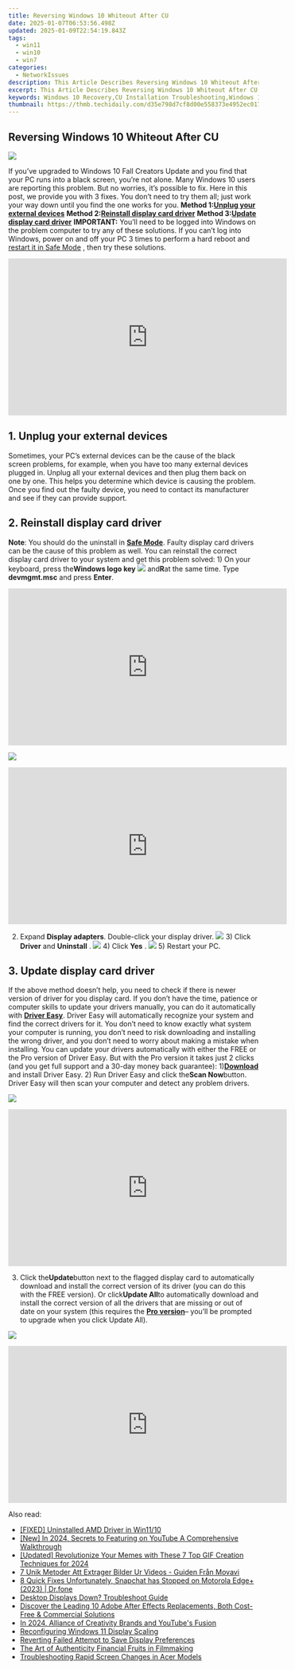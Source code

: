 ```yaml
---
title: Reversing Windows 10 Whiteout After CU
date: 2025-01-07T06:53:56.498Z
updated: 2025-01-09T22:54:19.843Z
tags:
  - win11
  - win10
  - win7
categories:
  - NetworkIssues
description: This Article Describes Reversing Windows 10 Whiteout After CU
excerpt: This Article Describes Reversing Windows 10 Whiteout After CU
keywords: Windows 10 Recovery,CU Installation Troubleshooting,Windows 10 System Reset Guide,Corrupt Update Fix Windows 10,Restore System Settings in Windows 10,CU Error Recovery on Windows 10,Whiteout Resolution in Windows 10
thumbnail: https://thmb.techidaily.com/d35e798d7cf8d00e558373e4952ec0178aa0674db22d4cc9c0a2fcdcf78387c6.jpg
---
```


## Reversing Windows 10 Whiteout After CU

![](https://images.drivereasy.com/wp-content/uploads/2016/10/windows-10-black-screen.png)

If you’ve upgraded to Windows 10 Fall Creators Update and you find that your PC runs into a black screen, you’re not alone. Many Windows 10 users are reporting this problem. But no worries, it’s possible to fix. Here in this post, we provide you with 3 fixes. You don’t need to try them all; just work your way down until you find the one works for you.   **Method 1:[Unplug your external devices](#m1)**   **Method 2:[Reinstall display card driver](#m2)**   **Method 3:[Update display card driver](#m3)** **IMPORTANT:**  You’ll need to be logged into Windows on the problem computer to try any of these solutions. If you can’t log into Windows, power on and off your PC 3 times to perform a hard reboot and [restart it in Safe Mode](https://tools.techidaily.com/drivereasy/download/) , then try these solutions.

<!-- affiliate ads begin -->
<iframe width="560" height="315" src="https://www.youtube.com/embed/d-COuhPT5mk?si=wLZU6jkkAdJuAn6h" title="YouTube video player" frameborder="0" allow="accelerometer; autoplay; clipboard-write; encrypted-media; gyroscope; picture-in-picture; web-share" referrerpolicy="strict-origin-when-cross-origin" allowfullscreen></iframe>
<!-- affiliate ads end -->

## 1\. Unplug your external devices

 Sometimes, your PC’s external devices can be the cause of the black screen problems, for example, when you have too many external devices plugged in. Unplug all your external devices and then plug them back on one by one. This helps you determine which device is causing the problem. Once you find out the faulty device, you need to contact its manufacturer and see if they can provide support.

## 2\. Reinstall display card driver

**Note**: You should do the uninstall in [**Safe Mode**](https://tools.techidaily.com/drivereasy/download/). Faulty display card drivers can be the cause of this problem as well. You can reinstall the correct display card driver to your system and get this problem solved: 1) On your keyboard, press the**Windows logo key** ![](https://images.drivereasy.com/wp-content/uploads/2016/10/img_5811a625cdad7.png) and**R**at the same time. Type **devmgmt.msc** and press **Enter**.

<!-- affiliate ads begin -->
<iframe width="560" height="315" src="https://www.youtube.com/embed/PUDdKOsEN74?si=tkZf-KVinjuwmgx9" title="YouTube video player" frameborder="0" allow="accelerometer; autoplay; clipboard-write; encrypted-media; gyroscope; picture-in-picture; web-share" referrerpolicy="strict-origin-when-cross-origin" allowfullscreen></iframe>
<!-- affiliate ads end -->

![](https://images.drivereasy.com/wp-content/uploads/2017/09/img_59c24493dcfb1.png)

<!-- affiliate ads begin -->
<iframe width="560" height="315" src="https://www.youtube.com/embed/3AGmFrtBLHw?si=VhvpUaXHPBHl6OT6" title="YouTube video player" frameborder="0" allow="accelerometer; autoplay; clipboard-write; encrypted-media; gyroscope; picture-in-picture; web-share" referrerpolicy="strict-origin-when-cross-origin" allowfullscreen></iframe>
<!-- affiliate ads end -->

2) Expand **Display adapters**. Double-click your display driver. ![](https://images.drivereasy.com/wp-content/uploads/2016/10/display-adapters-expand.jpg)  3) Click **Driver** and **Uninstall** . ![](https://images.drivereasy.com/wp-content/uploads/2016/10/uninstall-display-adpater.jpg)  4) Click **Yes** . ![](https://images.drivereasy.com/wp-content/uploads/2016/10/confirm-device-uninstall.png) 5) Restart your PC.

## 3\. Update display card driver

If the above method doesn’t help, you need to check if there is newer version of driver for you display card. If you don’t have the time, patience or computer skills to update your drivers manually, you can do it automatically with [**Driver Easy**](https://tools.techidaily.com/drivereasy/download/). Driver Easy will automatically recognize your system and find the correct drivers for it. You don’t need to know exactly what system your computer is running, you don’t need to risk downloading and installing the wrong driver, and you don’t need to worry about making a mistake when installing. You can update your drivers automatically with either the FREE or the Pro version of Driver Easy. But with the Pro version it takes just 2 clicks (and you get full support and a 30-day money back guarantee): 1)[**Download**](https://tools.techidaily.com/drivereasy/download/) and install Driver Easy. 2) Run Driver Easy and click the**Scan Now**button. Driver Easy will then scan your computer and detect any problem drivers.

![](https://images.drivereasy.com/wp-content/uploads/2017/09/img_59c245c4a6b9e.png)

<!-- affiliate ads begin -->
<iframe width="560" height="315" src="https://www.youtube.com/embed/465CTOm8om0?si=63RxowNMCFA4fPUa" title="YouTube video player" frameborder="0" allow="accelerometer; autoplay; clipboard-write; encrypted-media; gyroscope; picture-in-picture; web-share" referrerpolicy="strict-origin-when-cross-origin" allowfullscreen></iframe>
<!-- affiliate ads end -->

3) Click the**Update**button next to the flagged display card to automatically download and install the correct version of its driver (you can do this with the FREE version). Or click**Update All**to automatically download and install the correct version of all the drivers that are missing or out of date on your system (this requires the [**Pro version**](https://tools.techidaily.com/drivereasy/download/)– you’ll be prompted to upgrade when you click Update All).

![](https://images.drivereasy.com/wp-content/uploads/2017/09/img_59c2460315f83.jpg)

<!-- affiliate ads begin -->
<iframe width="560" height="315" src="https://www.youtube.com/embed/htnQWyEOCgc?si=fy86hi8_hTtbWAnw" title="YouTube video player" frameborder="0" allow="accelerometer; autoplay; clipboard-write; encrypted-media; gyroscope; picture-in-picture; web-share" referrerpolicy="strict-origin-when-cross-origin" allowfullscreen></iframe>
<!-- affiliate ads end -->

<ins class="adsbygoogle"
     style="display:block"
     data-ad-format="autorelaxed"
     data-ad-client="ca-pub-7571918770474297"
     data-ad-slot="1223367746"></ins>

<ins class="adsbygoogle"
     style="display:block"
     data-ad-client="ca-pub-7571918770474297"
     data-ad-slot="8358498916"
     data-ad-format="auto"
     data-full-width-responsive="true"></ins>

<span class="atpl-alsoreadstyle">Also read:</span>
<div><ul>
<li><a href="https://network-issues.techidaily.com/fixed-uninstalled-amd-driver-in-win1110/"><u>[FIXED] Uninstalled AMD Driver in Win11/10</u></a></li>
<li><a href="https://youtube-tips.techidaily.com/n-2024-secrets-to-featuring-on-youtube-a-comprehensive-walkthrough/"><u>[New] In 2024, Secrets to Featuring on YouTube A Comprehensive Walkthrough</u></a></li>
<li><a href="https://fox-helps.techidaily.com/updated-revolutionize-your-memes-with-these-7-top-gif-creation-techniques-for-2024/"><u>[Updated] Revolutionize Your Memes with These 7 Top GIF Creation Techniques for 2024</u></a></li>
<li><a href="https://some-guidance.techidaily.com/7-unik-metoder-att-extrager-bilder-ur-videos-guiden-fran-movavi/"><u>7 Unik Metoder Att Extrager Bilder Ur Videos - Guiden Från Movavi</u></a></li>
<li><a href="https://howto.techidaily.com/8-quick-fixes-unfortunately-snapchat-has-stopped-on-motorola-edgeplus-2023-drfone-by-drfone-fix-android-problems-fix-android-problems/"><u>8 Quick Fixes Unfortunately, Snapchat has Stopped on Motorola Edge+ (2023) | Dr.fone</u></a></li>
<li><a href="https://network-issues.techidaily.com/desktop-displays-down-troubleshoot-guide/"><u>Desktop Displays Down? Troubleshoot Guide</u></a></li>
<li><a href="https://win-amazing.techidaily.com/discover-the-leading-10-adobe-after-effects-replacements-both-cost-free-and-commercial-solutions/"><u>Discover the Leading 10 Adobe After Effects Replacements, Both Cost-Free & Commercial Solutions</u></a></li>
<li><a href="https://fox-boxes.techidaily.com/in-2024-alliance-of-creativity-brands-and-youtubes-fusion/"><u>In 2024, Alliance of Creativity Brands and YouTube's Fusion</u></a></li>
<li><a href="https://network-issues.techidaily.com/reconfiguring-windows-11-display-scaling/"><u>Reconfiguring Windows 11 Display Scaling</u></a></li>
<li><a href="https://network-issues.techidaily.com/reverting-failed-attempt-to-save-display-preferences/"><u>Reverting Failed Attempt to Save Display Preferences</u></a></li>
<li><a href="https://youtube-videos.techidaily.com/the-art-of-authenticity-financial-fruits-in-filmmaking/"><u>The Art of Authenticity Financial Fruits in Filmmaking</u></a></li>
<li><a href="https://network-issues.techidaily.com/troubleshooting-rapid-screen-changes-in-acer-models/"><u>Troubleshooting Rapid Screen Changes in Acer Models</u></a></li>
</ul></div>

